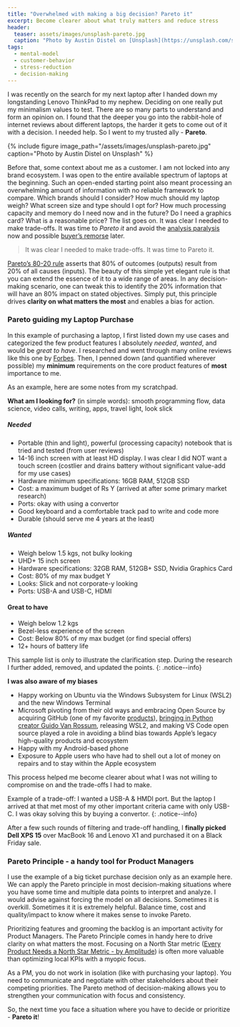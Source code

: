 ```yaml
---
title: "Overwhelmed with making a big decision? Pareto it"
excerpt: Become clearer about what truly matters and reduce stress
header:
  teaser: assets/images/unsplash-pareto.jpg
  caption: "Photo by Austin Distel on [Unsplash](https://unsplash.com/s/photos/pareto)"
tags:
  - mental-model
  - customer-behavior
  - stress-reduction
  - decision-making
---
```


I was recently on the search for my next laptop after I handed down my longstanding Lenovo ThinkPad to my nephew. Deciding on one really put my minimalism values to test. There are so many parts to understand and form an opinion on. I found that the deeper you go into the rabbit-hole of internet reviews about different laptops, the harder it gets to come out of it with a decision. I needed help. So I went to my trusted ally - **Pareto**.

{% include figure image_path="/assets/images/unsplash-pareto.jpg" caption="Photo by Austin Distel on Unsplash" %}

Before that, some context about me as a customer. I am not locked into any brand ecosystem. I was open to the entire available spectrum of laptops at the beginning. Such an open-ended starting point also meant processing an overwhelming amount of information with no reliable framework to compare. Which brands should I consider? How much should my laptop weigh? What screen size and type should I opt for? How much processing capacity and memory do I need now and in the future? Do I need a graphics card? What is a reasonable price? The list goes on. It was clear I needed to make trade-offs. It was time to *Pareto it* and avoid the [analysis paralysis](https://en.wikipedia.org/wiki/Analysis_paralysis) now and possible [buyer’s remorse](https://en.wikipedia.org/wiki/Buyer%27s_remorse) later. 

> It was clear I needed to make trade-offs. It was time to Pareto it.

[Pareto’s 80-20 rule](https://www.investopedia.com/terms/p/paretoprinciple.asp) asserts that 80% of outcomes (outputs) result from 20% of all causes (inputs). The beauty of this simple yet elegant rule is that you can extend the essence of it to a wide range of areas. In any decision-making scenario, one can tweak this to identify the 20% information that will have an 80% impact on stated objectives. Simply put, this principle drives **clarity on what matters the most** and enables a bias for action.

### Pareto guiding my Laptop Purchase

In this example of purchasing a laptop, I first listed down my use cases and categorized the few product features I absolutely *needed*, *wanted*, and would be *great to have*. I researched and went through many online reviews like this one by [Forbes](https://www.forbes.com/sites/brookecrothers/2020/08/22/2020-dell-xps-15-9500-vs-16-inch-macbook-pro-and-the-winner-isquick-compare-and-review/?sh=260817cc56d0). Then, I penned down (and quantified wherever possible) my **minimum** requirements on the core product features of **most** importance to me.

As an example, here are some notes from my scratchpad.

**What am I looking for?** (in simple words): smooth programming flow, data science, video calls, writing, apps, travel light, look slick

##### Needed
- Portable (thin and light), powerful (processing capacity) notebook that is tried and tested (from user reviews)
- 14-16 inch screen with at least HD display. I was clear I did NOT want a touch screen (costlier and drains battery without significant value-add for my use cases)
- Hardware minimum specifications: 16GB RAM, 512GB SSD
- Cost: a maximum budget of Rs Y (arrived at after some primary market research)
- Ports: okay with using a convertor
- Good keyboard and a comfortable track pad to write and code more
- Durable (should serve me 4 years at the least)

##### Wanted
- Weigh below 1.5 kgs, not bulky looking
- UHD+ 15 inch screen
- Hardware specifications: 32GB RAM, 512GB+ SSD, Nvidia Graphics Card
- Cost: 80% of my max budget Y
- Looks: Slick and not corporate-y looking
- Ports: USB-A and USB-C, HDMI

#### Great to have
- Weigh below 1.2 kgs
- Bezel-less experience of the screen
- Cost: Below 80% of my max budget (or find special offers)
- 12+ hours of battery life

This sample list is only to illustrate the clarification step. During the research I further added, removed, and updated the points.
{: .notice--info}

**I was also aware of my biases**

- Happy working on Ubuntu via the Windows Subsystem for Linux (WSL2) and the new Windows Terminal
- Microsoft pivoting from their old ways and embracing Open Source by acquiring GitHub (one of my favorite [products](https://www.youtube.com/watch?v=AiWjanAdD3s)), [bringing in Python creator Guido Van Rossum](https://techcrunch.com/2020/11/12/python-creator-guido-van-rossum-joins-microsoft/), releasing WSL2, and making VS Code open source played a role in avoiding a blind bias towards Apple’s legacy high-quality products and ecosystem
- Happy with my Android-based phone
- Exposure to Apple users who have had to shell out a lot of money on repairs and to stay within the Apple ecosystem

This process helped me become clearer about what I was not willing to compromise on and the trade-offs I had to make. 

Example of a trade-off: I wanted a USB-A & HMDI port. But the laptop I arrived at that met most of my other important criteria came with only USB-C. I was okay solving this by buying a convertor. 
{: .notice--info}

After a few such rounds of filtering and trade-off handling, I **finally picked Dell XPS 15** over MacBook 16 and Lenovo X1 and purchased it on a Black Friday sale.

### Pareto Principle - a handy tool for Product Managers

I use the example of a big ticket purchase decision only as an example here. We can apply the Pareto principle in most decision-making situations where you have some time and multiple data points to interpret and analyze. I would advise against forcing the model on all decisions. Sometimes it is overkill. Sometimes it it is extremely helpful. Balance time, cost and quality/impact to know where it makes sense to invoke Pareto.

Prioritizing features and grooming the backlog is an important activity for Product Managers. The Pareto Principle comes in handy here to drive clarity on what matters the most. Focusing on a North Star metric ([Every Product Needs a North Star Metric - by Amplitude](https://blog.amplitude.com/product-north-star-metric)) is often more valuable than optimizing local KPIs with a myopic focus. 

As a PM, you do not work in isolation (like with purchasing your laptop). You need to communicate and negotiate with other stakeholders about their competing priorities. The Pareto method of decision-making allows you to strengthen your communication with focus and consistency. 

So, the next time you face a situation where you have to decide or prioritize - **Pareto it**!
